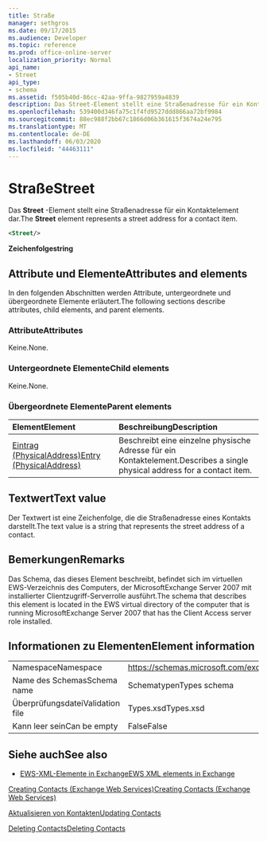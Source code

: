 ```yaml
---
title: Straße
manager: sethgros
ms.date: 09/17/2015
ms.audience: Developer
ms.topic: reference
ms.prod: office-online-server
localization_priority: Normal
api_name:
- Street
api_type:
- schema
ms.assetid: f505b40d-86cc-42aa-9ffa-9827959a4839
description: Das Street-Element stellt eine Straßenadresse für ein Kontaktelement dar.
ms.openlocfilehash: 539400d346fa75c1f4fd9527ddd866aa72bf9984
ms.sourcegitcommit: 88ec988f2bb67c1866d06b361615f3674a24e795
ms.translationtype: MT
ms.contentlocale: de-DE
ms.lasthandoff: 06/03/2020
ms.locfileid: "44463111"
---
```

# <a name="street"></a><span data-ttu-id="54a5b-103">Straße</span><span class="sxs-lookup"><span data-stu-id="54a5b-103">Street</span></span>

<span data-ttu-id="54a5b-104">Das **Street** -Element stellt eine Straßenadresse für ein Kontaktelement dar.</span><span class="sxs-lookup"><span data-stu-id="54a5b-104">The **Street** element represents a street address for a contact item.</span></span> 
  
```xml
<Street/>
```

 <span data-ttu-id="54a5b-105">**Zeichenfolge**</span><span class="sxs-lookup"><span data-stu-id="54a5b-105">**string**</span></span>
## <a name="attributes-and-elements"></a><span data-ttu-id="54a5b-106">Attribute und Elemente</span><span class="sxs-lookup"><span data-stu-id="54a5b-106">Attributes and elements</span></span>

<span data-ttu-id="54a5b-107">In den folgenden Abschnitten werden Attribute, untergeordnete und übergeordnete Elemente erläutert.</span><span class="sxs-lookup"><span data-stu-id="54a5b-107">The following sections describe attributes, child elements, and parent elements.</span></span>
  
### <a name="attributes"></a><span data-ttu-id="54a5b-108">Attribute</span><span class="sxs-lookup"><span data-stu-id="54a5b-108">Attributes</span></span>

<span data-ttu-id="54a5b-109">Keine.</span><span class="sxs-lookup"><span data-stu-id="54a5b-109">None.</span></span>
  
### <a name="child-elements"></a><span data-ttu-id="54a5b-110">Untergeordnete Elemente</span><span class="sxs-lookup"><span data-stu-id="54a5b-110">Child elements</span></span>

<span data-ttu-id="54a5b-111">Keine.</span><span class="sxs-lookup"><span data-stu-id="54a5b-111">None.</span></span>
  
### <a name="parent-elements"></a><span data-ttu-id="54a5b-112">Übergeordnete Elemente</span><span class="sxs-lookup"><span data-stu-id="54a5b-112">Parent elements</span></span>

|<span data-ttu-id="54a5b-113">**Element**</span><span class="sxs-lookup"><span data-stu-id="54a5b-113">**Element**</span></span>|<span data-ttu-id="54a5b-114">**Beschreibung**</span><span class="sxs-lookup"><span data-stu-id="54a5b-114">**Description**</span></span>|
|:-----|:-----|
|[<span data-ttu-id="54a5b-115">Eintrag (PhysicalAddress)</span><span class="sxs-lookup"><span data-stu-id="54a5b-115">Entry (PhysicalAddress)</span></span>](entry-physicaladdress.md) <br/> |<span data-ttu-id="54a5b-116">Beschreibt eine einzelne physische Adresse für ein Kontaktelement.</span><span class="sxs-lookup"><span data-stu-id="54a5b-116">Describes a single physical address for a contact item.</span></span>  <br/> |
   
## <a name="text-value"></a><span data-ttu-id="54a5b-117">Textwert</span><span class="sxs-lookup"><span data-stu-id="54a5b-117">Text value</span></span>

<span data-ttu-id="54a5b-118">Der Textwert ist eine Zeichenfolge, die die Straßenadresse eines Kontakts darstellt.</span><span class="sxs-lookup"><span data-stu-id="54a5b-118">The text value is a string that represents the street address of a contact.</span></span>
  
## <a name="remarks"></a><span data-ttu-id="54a5b-119">Bemerkungen</span><span class="sxs-lookup"><span data-stu-id="54a5b-119">Remarks</span></span>

<span data-ttu-id="54a5b-120">Das Schema, das dieses Element beschreibt, befindet sich im virtuellen EWS-Verzeichnis des Computers, der MicrosoftExchange Server 2007 mit installierter Clientzugriff-Serverrolle ausführt.</span><span class="sxs-lookup"><span data-stu-id="54a5b-120">The schema that describes this element is located in the EWS virtual directory of the computer that is running MicrosoftExchange Server 2007 that has the Client Access server role installed.</span></span>
  
## <a name="element-information"></a><span data-ttu-id="54a5b-121">Informationen zu Elementen</span><span class="sxs-lookup"><span data-stu-id="54a5b-121">Element information</span></span>

|||
|:-----|:-----|
|<span data-ttu-id="54a5b-122">Namespace</span><span class="sxs-lookup"><span data-stu-id="54a5b-122">Namespace</span></span>  <br/> |https://schemas.microsoft.com/exchange/services/2006/types  <br/> |
|<span data-ttu-id="54a5b-123">Name des Schemas</span><span class="sxs-lookup"><span data-stu-id="54a5b-123">Schema name</span></span>  <br/> |<span data-ttu-id="54a5b-124">Schematypen</span><span class="sxs-lookup"><span data-stu-id="54a5b-124">Types schema</span></span>  <br/> |
|<span data-ttu-id="54a5b-125">Überprüfungsdatei</span><span class="sxs-lookup"><span data-stu-id="54a5b-125">Validation file</span></span>  <br/> |<span data-ttu-id="54a5b-126">Types.xsd</span><span class="sxs-lookup"><span data-stu-id="54a5b-126">Types.xsd</span></span>  <br/> |
|<span data-ttu-id="54a5b-127">Kann leer sein</span><span class="sxs-lookup"><span data-stu-id="54a5b-127">Can be empty</span></span>  <br/> |<span data-ttu-id="54a5b-128">False</span><span class="sxs-lookup"><span data-stu-id="54a5b-128">False</span></span>  <br/> |
   
## <a name="see-also"></a><span data-ttu-id="54a5b-129">Siehe auch</span><span class="sxs-lookup"><span data-stu-id="54a5b-129">See also</span></span>



- [<span data-ttu-id="54a5b-130">EWS-XML-Elemente in Exchange</span><span class="sxs-lookup"><span data-stu-id="54a5b-130">EWS XML elements in Exchange</span></span>](ews-xml-elements-in-exchange.md)


[<span data-ttu-id="54a5b-131">Creating Contacts (Exchange Web Services)</span><span class="sxs-lookup"><span data-stu-id="54a5b-131">Creating Contacts (Exchange Web Services)</span></span>](https://msdn.microsoft.com/library/4845917e-70d1-481c-bbd7-011ec6571789%28Office.15%29.aspx)
  
[<span data-ttu-id="54a5b-132">Aktualisieren von Kontakten</span><span class="sxs-lookup"><span data-stu-id="54a5b-132">Updating Contacts</span></span>](https://msdn.microsoft.com/library/9a865953-b94a-4229-b632-2dee433314be%28Office.15%29.aspx)
  
[<span data-ttu-id="54a5b-133">Deleting Contacts</span><span class="sxs-lookup"><span data-stu-id="54a5b-133">Deleting Contacts</span></span>](https://msdn.microsoft.com/library/fcc3dc84-cd3e-455e-a1a7-ae6921c9b588%28Office.15%29.aspx)

